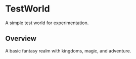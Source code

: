 # TestWorld

A simple test world for experimentation.

## Overview
A basic fantasy realm with kingdoms, magic, and adventure.